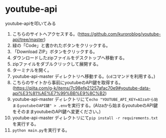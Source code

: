 # youtube-api
youtube-apiを叩いてみる

1. こちらのサイトへアクセスする。(https://github.com/kuroroblog/youtube-api/tree/master)
2. 緑の「Code」と書かれたボタンをクリックする。
3. 「Download ZIP」ボタンをクリックする。
4. ダウンロードしたzipファイルをデスクトップへ移動する。
5. zipファイルをダブルクリックして展開する。
6. ターミナルを開く。
7. youtube-api-master ディレクトリへ移動する。(`cd`コマンドを利用する。)
8. こちらのサイトから事前にyoutubeのAPI鍵を取得する。(https://qiita.com/g-k/items/7c98efe21257afac70e9#youtube-data-api%E3%81%AE%E7%99%BB%E9%8C%B2)
9. youtube-api-master ディレクトリにて`echo "YOUTUBE_API_KEY=AIzaから始まるyoutubeのAPI鍵" > .env`を実行する。(AIzaから始まるyoutubeのAPI鍵をそのままyoutubeのAPI鍵へ変更ください。)
10. youtube-api-master ディレクトリにて`pip install -r requirements.txt`を実行する。
11. `python main.py`を実行する。
